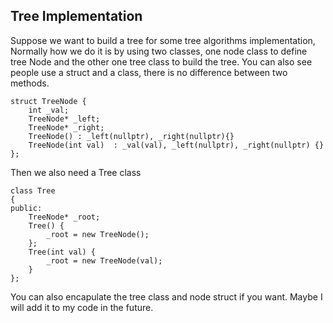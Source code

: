 ## Tree Implementation
Suppose we want to build a tree for some tree algorithms implementation,
Normally how we do it is by using two classes, one node class to define tree Node and the other one tree class to build the tree.
You can also see people use a struct and a class, there is no difference between two methods.  

```
struct TreeNode {
	int _val;
	TreeNode* _left;
	TreeNode* _right;
	TreeNode() : _left(nullptr), _right(nullptr){}
	TreeNode(int val)  : _val(val), _left(nullptr), _right(nullptr) {}
};

```

Then we also need a Tree class 

```
class Tree
{
public:
	TreeNode* _root;
	Tree() {
		_root = new TreeNode();
	};
	Tree(int val) {
		_root = new TreeNode(val);
	}
};

```
You can also encapulate the tree class and node struct if you want. Maybe I will add it to my code in the future.
